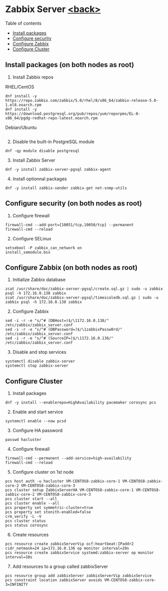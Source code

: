 # Zabbix Server [\<back>](zabbix.md)
Table of contents
- [Install packages](#install-packages-on-both-nodes-as-root)
- [Configure security](#configure-security-on-both-nodes-as-root)
- [Configure Zabbix](#configure-zabbix-on-both-nodes-as-root)
- [Configure Cluster](#configure-cluster)
## Install packages (on both nodes as root)
1) Install Zabbix repos

RHEL/CentOS
```commandline
dnf install -y https://repo.zabbix.com/zabbix/5.0/rhel/8/x86_64/zabbix-release-5.0-1.el8.noarch.rpm
dnf install -y https://download.postgresql.org/pub/repos/yum/reporpms/EL-8-x86_64/pgdg-redhat-repo-latest.noarch.rpm
```
Debian/Ubuntu
```commandline

```
2) Disable the built-in PostgreSQL module
```commandline
dnf -qy module disable postgresql
```
3) Install Zabbix Server
```commandline
dnf -y install zabbix-server-pgsql zabbix-agent 
```
4) Install optionnal packages
```commandline
dnf -y install zabbix-sender zabbix-get net-snmp-utils 
```
## Configure security (on both nodes as root) 
1) Configure firewall
```commandline
firewall-cmd --add-port={10051/tcp,10050/tcp} --permanent 
firewall-cmd --reload
```
2) Configure SELinux
```commandline
setsebool -P zabbix_can_network on
install_semodule.bsx
```
## Configure Zabbix (on both nodes as root)
1) Initialize Zabbix database
```commandline
zcat /usr/share/doc/zabbix-server-pgsql/create.sql.gz | sudo -u zabbix psql -h 172.16.0.138 zabbix
zcat /usr/share/doc/zabbix-server-pgsql/timescaledb.sql.gz | sudo -u zabbix psql -h 172.16.0.138 zabbix
```
2) Configure Zabbix
```commandline
sed -i -r -e "s/^# (DBHost=)$/\1172.16.0.138/" /etc/zabbix/zabbix_server.conf
sed -i -r -e "s/^# (DBPassword=)$/\1zabbixPassw0rd/" /etc/zabbix/zabbix_server.conf
sed -i -r -e "s/^# (SourceIP=)$/\1172.16.0.136/" /etc/zabbix/zabbix_server.conf
```
3) Disable and stop services
```commandline
systemctl disable zabbix-server
systemctl stop zabbix-server
```
## Configure Cluster
1) Install packages
```commandline
dnf -y install --enablerepo=HighAvailability pacemaker corosync pcs
```
2) Enable and start service
```commandline
systemctl enable --now pcsd
```
3) Configure HA password
```commandline
passwd hacluster
```
4) Configure firewall
```commandline
firewall-cmd --permanent --add-service=high-availability
firewall-cmd --reload
```
5) Configure cluster on 1st node
```commandline
pcs host auth -u hacluster VM-CENTOS8-zabbix-core-1 VM-CENTOS8-zabbix-core-2 VM-CENTOS8-zabbix-core-3
pcs cluster setup ZabbixServerHA VM-CENTOS8-zabbix-core-1 VM-CENTOS8-zabbix-core-2 VM-CENTOS8-zabbix-core-3
pcs cluster start --all 
pcs cluster enable --all 
pcs property set symmetric-cluster=true
pcs property set stonith-enabled=false
crm_verify -L -V
pcs cluster status 
pcs status corosync 
```
6) Create resources
```commandline
pcs resource create zabbixServerVip ocf:heartbeat:IPaddr2 cidr_netmask=24 ip=172.16.0.136 op monitor interval=20s
pcs resource create zabbixService systemd:zabbix-server op monitor interval=10s
```
7) Add resources to a group called zabbixServer 
```commandline
pcs resource group add zabbixServer zabbixServerVip zabbixService
pcs constraint location zabbixServer avoids VM-CENTOS8-zabbix-core-3=INFINITY
```
